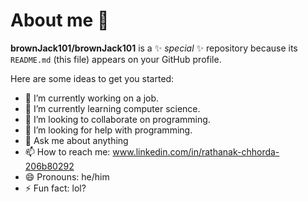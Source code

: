 # About me 👋


**brownJack101/brownJack101** is a ✨ _special_ ✨ repository because its `README.md` (this file) appears on your GitHub profile.

Here are some ideas to get you started:

- 🔭 I’m currently working on a job.
- 🌱 I’m currently learning computer science.
- 👯 I’m looking to collaborate on programming.
- 🤔 I’m looking for help with programming.
- 💬 Ask me about anything
- 📫 How to reach me: www.linkedin.com/in/rathanak-chhorda-206b80292
- 😄 Pronouns: he/him
- ⚡ Fun fact: lol?

